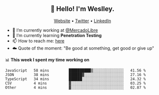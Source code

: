 <h2 align="center">👋 Hello! I'm Weslley.</h2>
<p align="center">
  <a href="http://weslleyneri.com.br">Website</a> •
  <a href="https://twitter.com/Weslley_Neri">Twitter</a> •
  <a href="https://www.linkedin.com/in/weslley-neri-3658908b">LinkedIn</a>
</p>


- 🔭 I’m currently working at [@MercadoLibre](https://github.com/mercadolibre)
- 🌱 I’m currently learning **Penetration Testing**
- 📫 How to reach me: [here](mailto:weslley39@gmail.com)
- ☁️ Quote of the moment: "Be good at something, get good or give up"

📊 **This week I spent my time working on**
<!--START_SECTION:waka-->
```text
JavaScript   58 mins         ██████████▒░░░░░░░░░░░░░░   41.56 % 
JSON         38 mins         ██████▓░░░░░░░░░░░░░░░░░░   27.16 % 
TypeScript   34 mins         ██████░░░░░░░░░░░░░░░░░░░   24.32 % 
CSV          4 mins          ▓░░░░░░░░░░░░░░░░░░░░░░░░   03.25 % 
Other        4 mins          ▓░░░░░░░░░░░░░░░░░░░░░░░░   02.87 % 
```
<!--END_SECTION:waka-->

<!-- Inspired by https://github.com/gruselhaus/gruselhaus -->